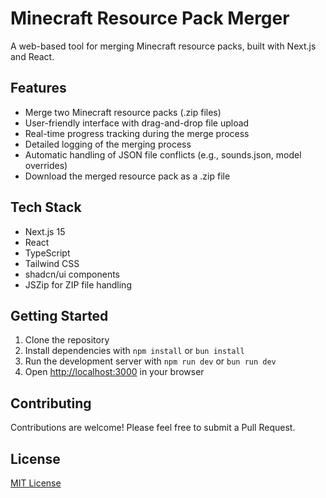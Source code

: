 # Minecraft Resource Pack Merger

A web-based tool for merging Minecraft resource packs, built with Next.js and React.

## Features

- Merge two Minecraft resource packs (.zip files)
- User-friendly interface with drag-and-drop file upload
- Real-time progress tracking during the merge process
- Detailed logging of the merging process
- Automatic handling of JSON file conflicts (e.g., sounds.json, model overrides)
- Download the merged resource pack as a .zip file

## Tech Stack

- Next.js 15
- React
- TypeScript
- Tailwind CSS
- shadcn/ui components
- JSZip for ZIP file handling

## Getting Started

1. Clone the repository
2. Install dependencies with `npm install` or `bun install`
3. Run the development server with `npm run dev` or `bun run dev`
4. Open [http://localhost:3000](http://localhost:3000) in your browser

## Contributing

Contributions are welcome! Please feel free to submit a Pull Request.

## License

[MIT License](LICENSE)